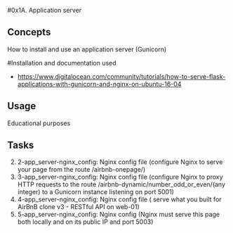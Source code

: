 #0x1A. Application server

## Concepts

How to install and use an application server (Gunicorn)

#Installation and documentation used
- https://www.digitalocean.com/community/tutorials/how-to-serve-flask-applications-with-gunicorn-and-nginx-on-ubuntu-16-04

## Usage

Educational purposes

## Tasks

2. 2-app_server-nginx_config: Nginx config file (configure Nginx to serve your page from the route /airbnb-onepage/)
3. 3-app_server-nginx_config: Nginx config file (configure Nginx to proxy HTTP requests to the route /airbnb-dynamic/number_odd_or_even/(any integer) to a Gunicorn instance listening on port 5001)
4. 4-app_server-nginx_config: Nginx config file ( serve what you built for AirBnB clone v3 - RESTful API on web-01)
5. 5-app_server-nginx_config:  Nginx config (Nginx must serve this page both locally and on its public IP and port 5003)

